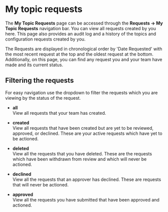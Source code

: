 # My topic requests

The **My Topic Requests** page can be accessed through the **Requests
-\> My Topic Requests** navigation bar. You can view all requests
created by you here. This page also provides an audit log and a history
of the topics and configuration requests created by you.

The Requests are displayed in chronological order by 'Date Requested'
with the most recent request at the top and the oldest request at the
bottom. Additionally, on this page, you can find any request you and
your team have made and its current status.

## Filtering the requests

For easy navigation use the dropdown to filter the requests which you
are viewing by the status of the request.

- **all**  
  View all requests that your team has created.

- **created**  
  View all requests that have been created but are yet to be
  reviewed, approved, or declined. These are your active requests
  which have yet to be actioned.

- **deleted**  
  View all the requests that you have deleted. These are the
  requests which have been withdrawn from review and which will
  never be actioned.

- **declined**  
  View all the requests that an approver has declined. These are
  requests that will never be actioned.

- **approved**  
  View all the requests you have submitted that have been approved
  and actioned.
